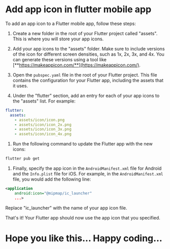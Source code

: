 # Add app icon in flutter mobile app

To add an app icon to a Flutter mobile app, follow these steps:

1. Create a new folder in the root of your Flutter project called "assets". This is where you will store your app icons.
    
2. Add your app icons to the "assets" folder. Make sure to include versions of the icon for different screen densities, such as 1x, 2x, 3x, and 4x. You can generate these versions using a tool like [**https://makeappicon.com/**](https://makeappicon.com/).
    
3. Open the `pubspec.yaml` file in the root of your Flutter project. This file contains the configuration for your Flutter app, including the assets that it uses.
    
4. Under the "flutter" section, add an entry for each of your app icons to the "assets" list. For example:
    

```yaml
flutter:
  assets:
    - assets/icon/icon.png
    - assets/icon/icon_2x.png
    - assets/icon/icon_3x.png
    - assets/icon/icon_4x.png
```

1. Run the following command to update the Flutter app with the new icons:
    

```bash
flutter pub get
```

1. Finally, specify the app icon in the `AndroidManifest.xml` file for Android and the `Info.plist` file for iOS. For example, in the `AndroidManifest.xml` file, you would add the following line:
    

```xml
<application
    android:icon="@mipmap/ic_launcher"
    ...>
```

Replace "ic\_launcher" with the name of your app icon file.

That's it! Your Flutter app should now use the app icon that you specified.

# Hope you like this... Happy coding...